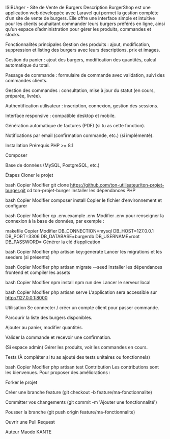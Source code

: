 ISIBUrger - Site de Vente de Burgers
Description
BurgerShop est une application web développée avec Laravel qui permet la gestion complète d’un site de vente de burgers. Elle offre une interface simple et intuitive pour les clients souhaitant commander leurs burgers préférés en ligne, ainsi qu’un espace d’administration pour gérer les produits, commandes et stocks.

Fonctionnalités principales
Gestion des produits : ajout, modification, suppression et listing des burgers avec leurs descriptions, prix et images.

Gestion du panier : ajout des burgers, modification des quantités, calcul automatique du total.

Passage de commande : formulaire de commande avec validation, suivi des commandes clients.

Gestion des commandes : consultation, mise à jour du statut (en cours, préparée, livrée).

Authentification utilisateur : inscription, connexion, gestion des sessions.

Interface responsive : compatible desktop et mobile.

Génération automatique de factures (PDF) (si tu as cette fonction).

Notifications par email (confirmation commande, etc.) (si implémenté).


Installation
Prérequis
PHP >= 8.1

Composer

Base de données (MySQL, PostgreSQL, etc.)


Étapes
Cloner le projet

bash
Copier
Modifier
git clone https://github.com/ton-utilisateur/ton-projet-burger.git
cd ton-projet-burger
Installer les dépendances PHP

bash
Copier
Modifier
composer install
Copier le fichier d’environnement et configurer

bash
Copier
Modifier
cp .env.example .env
Modifier .env pour renseigner la connexion à la base de données, par exemple :

makefile
Copier
Modifier
DB_CONNECTION=mysql
DB_HOST=127.0.0.1
DB_PORT=3306
DB_DATABASE=burgerdb
DB_USERNAME=root
DB_PASSWORD=
Générer la clé d’application

bash
Copier
Modifier
php artisan key:generate
Lancer les migrations et les seeders (si présents)

bash
Copier
Modifier
php artisan migrate --seed
Installer les dépendances frontend et compiler les assets

bash
Copier
Modifier
npm install
npm run dev
Lancer le serveur local

bash
Copier
Modifier
php artisan serve
L’application sera accessible sur http://127.0.0.1:8000

Utilisation
Se connecter / créer un compte client pour passer commande.

Parcourir la liste des burgers disponibles.

Ajouter au panier, modifier quantités.

Valider la commande et recevoir une confirmation.

(Si espace admin) Gérer les produits, voir les commandes en cours.

Tests
(À compléter si tu as ajouté des tests unitaires ou fonctionnels)

bash
Copier
Modifier
php artisan test
Contribution
Les contributions sont les bienvenues. Pour proposer des améliorations :

Forker le projet

Créer une branche feature (git checkout -b feature/ma-fonctionnalite)

Committer vos changements (git commit -m 'Ajouter une fonctionnalité')

Pousser la branche (git push origin feature/ma-fonctionnalite)

Ouvrir une Pull Request

Auteur
Maodo KANTE

